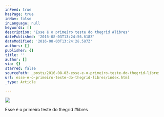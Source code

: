 ```yaml
---
inFeed: true
hasPage: true
inNav: false
inLanguage: null
keywords: []
description: 'Esse é o primeiro teste do thegrid #libres'
datePublished: '2016-08-03T13:24:56.618Z'
dateModified: '2016-08-03T13:24:28.587Z'
authors: []
publisher: {}
title: ''
author: []
via: {}
starred: false
sourcePath: _posts/2016-08-03-esse-e-o-primeiro-teste-do-thegrid-libres.md
url: esse-e-o-primeiro-teste-do-thegrid-libres/index.html
_type: Article

---
```

![](https://the-grid-user-content.s3-us-west-2.amazonaws.com/c2689056-01af-485b-b170-f79f6cedae33.png)

Esse é o primeiro teste do thegrid \#libres